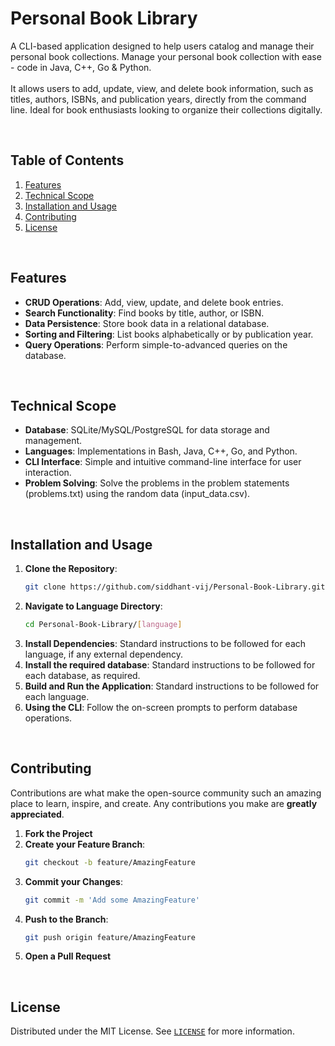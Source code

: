 # Personal Book Library

A CLI-based application designed to help users catalog and manage their personal book collections. Manage your personal book collection with ease - code in Java, C++, Go & Python.
<br>
<br>
It allows users to add, update, view, and delete book information, such as titles, authors, ISBNs, and publication years, directly from the command line. Ideal for book enthusiasts looking to organize their collections digitally.

<br>

## Table of Contents

1. [Features](#features)
1. [Technical Scope](#technical-scope)
1. [Installation and Usage](#installation-and-usage)
1. [Contributing](#contributing)
1. [License](#license)

<br>

## Features

- **CRUD Operations**: Add, view, update, and delete book entries.
- **Search Functionality**: Find books by title, author, or ISBN.
- **Data Persistence**: Store book data in a relational database.
- **Sorting and Filtering**: List books alphabetically or by publication year.
- **Query Operations**: Perform simple-to-advanced queries on the database.

<br>

## Technical Scope

- **Database**: SQLite/MySQL/PostgreSQL for data storage and management.
- **Languages**: Implementations in Bash, Java, C++, Go, and Python.
- **CLI Interface**: Simple and intuitive command-line interface for user interaction.
- **Problem Solving**: Solve the problems in the problem statements (problems.txt) using the random data (input_data.csv).

<br>

## Installation and Usage

1. **Clone the Repository**:
    ```bash
    git clone https://github.com/siddhant-vij/Personal-Book-Library.git
    ```
2. **Navigate to Language Directory**:
    ```bash
    cd Personal-Book-Library/[language]
    ```
3. **Install Dependencies**: Standard instructions to be followed for each language, if any external dependency.
4. **Install the required database**: Standard instructions to be followed for each database, as required.
3. **Build and Run the Application**: Standard instructions to be followed for each language.
4. **Using the CLI**: Follow the on-screen prompts to perform database operations.

<br>

## Contributing

Contributions are what make the open-source community such an amazing place to learn, inspire, and create. Any contributions you make are **greatly appreciated**.

1. **Fork the Project**
2. **Create your Feature Branch**: 
    ```bash
    git checkout -b feature/AmazingFeature
    ```
3. **Commit your Changes**: 
    ```bash
    git commit -m 'Add some AmazingFeature'
    ```
4. **Push to the Branch**: 
    ```bash
    git push origin feature/AmazingFeature
    ```
5. **Open a Pull Request**

<br>

## License

Distributed under the MIT License. See [`LICENSE`](https://github.com/siddhant-vij/Personal-Book-Library/blob/main/LICENSE) for more information.
